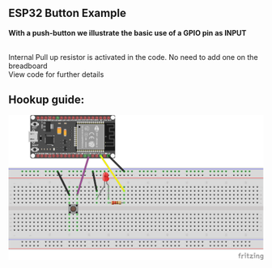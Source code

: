 ## ESP32 Button Example

**With a push-button we illustrate the basic use of a GPIO pin as INPUT** 

<br />
Internal Pull up resistor is activated in the code. No need to add one on the breadboard

<br />
View code for further details

## Hookup guide:

![schematic](images/esp32-button.png)

